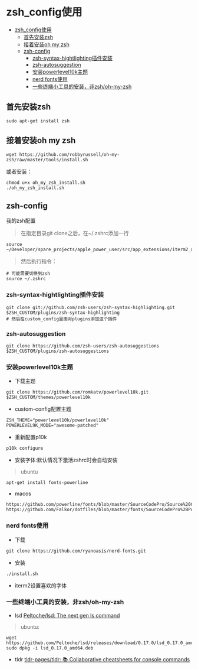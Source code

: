 # zsh_config使用

<!--ts-->
* [zsh_config使用](#zsh_config使用)
   * [首先安装zsh](#首先安装zsh)
   * [接着安装oh my zsh](#接着安装oh-my-zsh)
   * [zsh-config](#zsh-config)
      * [zsh-syntax-hightlighting插件安装](#zsh-syntax-hightlighting插件安装)
      * [zsh-autosuggestion](#zsh-autosuggestion)
      * [安装powerlevel10k主题](#安装powerlevel10k主题)
      * [nerd fonts使用](#nerd-fonts使用)
      * [一些终端小工具的安装，非zsh/oh-my-zsh](#一些终端小工具的安装非zshoh-my-zsh)

<!-- Created by https://github.com/ekalinin/github-markdown-toc -->
<!-- Added by: runner, at: Tue Aug  9 02:49:48 UTC 2022 -->

<!--te-->

## 首先安装zsh

```
sudo apt-get install zsh
```

## 接着安装oh my zsh

```
wget https://github.com/robbyrussell/oh-my-zsh/raw/master/tools/install.sh
```

或者安装：

```
chmod u+x oh_my_zsh_install.sh
./oh_my_zsh_install.sh
```

## zsh-config

我的zsh配置

> 在指定目录git clone之后，在~/.zshrc添加一行

```shell
source ~/Developer/spare_projects/apple_power_user/src/app_extensions/iterm2_around/zsh_config/custom_config¬
```

> 然后执行指令：

```
# 可能需要切换到zsh
source ~/.zshrc
```

### zsh-syntax-hightlighting插件安装

```
git clone git://github.com/zsh-users/zsh-syntax-highlighting.git $ZSH_CUSTOM/plugins/zsh-syntax-highlighting
# 然后在custom_config里面对plugins添加这个插件
```

### zsh-autosuggestion

```
git clone https://github.com/zsh-users/zsh-autosuggestions $ZSH_CUSTOM/plugins/zsh-autosuggestions
```

### 安装powerlevel10k主题

- 下载主题

```
git clone https://github.com/romkatv/powerlevel10k.git $ZSH_CUSTOM/themes/powerlevel10k
```

- custom-config配置主题

```
ZSH_THEME="powerlevel10k/powerlevel10k"
POWERLEVEL9K_MODE="awesome-patched"
```

- 重新配置p10k

```
p10k configure
```

- 安装字体:默认情况下激活zshrc时会自动安装

> ubuntu

```
apt-get install fonts-powerline
```

- macos

```
https://github.com/powerline/fonts/blob/master/SourceCodePro/Source%20Code%20Pro%20for%20Powerline.otf
https://github.com/Falkor/dotfiles/blob/master/fonts/SourceCodePro%2BPowerline%2BAwesome%2BRegular.ttf
```

### nerd fonts使用

- 下载

```
git clone https://github.com/ryanoasis/nerd-fonts.git
```

- 安装

```
./install.sh
```

- iterm2设置喜欢的字体

### 一些终端小工具的安装，非zsh/oh-my-zsh

- lsd
  [Peltoche/lsd: The next gen ls command](https://github.com/Peltoche/lsd)

> ubuntu:

```
wget https://github.com/Peltoche/lsd/releases/download/0.17.0/lsd_0.17.0_amd64.deb
sudo dpkg -i lsd_0.17.0_amd64.deb
```

- tldr
  [tldr-pages/tldr: 📚 Collaborative cheatsheets for console commands](https://github.com/tldr-pages/tldr)
